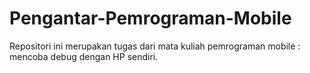 # Pengantar-Pemrograman-Mobile
Repositori ini merupakan tugas dari mata kuliah pemrograman mobile : mencoba debug dengan HP sendiri.
